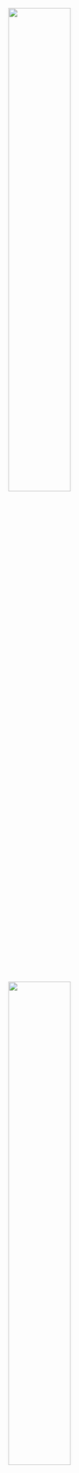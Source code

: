 <p align="center"><img width="50%" src="https://res.cloudinary.com/itsal/image/upload/v1560223916/orlando/pantallazo_erp_reqm5w.png"></p>
<p align="center"><img width="50%" src="https://res.cloudinary.com/itsal/image/upload/v1560223914/orlando/pantallaso_erp_vccdxs.png"></p>
